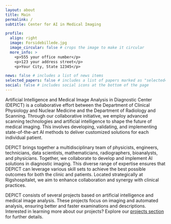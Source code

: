 ```yaml
---
layout: about
title: Main
permalink: /
subtitle: Center for AI in Medical Imaging

profile:
  align: right
  image: Forsidebillede.jpg
  image_circular: false # crops the image to make it circular
  more_info: >
    <p>555 your office number</p>
    <p>123 your address street</p>
    <p>Your City, State 12345</p>

news: false # includes a list of news items
selected_papers: false # includes a list of papers marked as "selected={true}"
social: false # includes social icons at the bottom of the page
---
```


Artificial Intelligence and Medical Image Analysis in Diagnostic Center (DEPICT) is a collaborative effort between the Department of Clinical Physiology and Nuclear Medicine and the Department of Radiology and Scanning. Through our collaborative initiative, we employ advanced scanning technologies and artificial intelligence to shape the future of medical imaging. This involves developing, validating, and implementing state-of-the-art AI methods to deliver customized solutions for each individual patient.<br>

DEPICT brings together a multidisciplinary team of physicists, engineers, technicians, data scientists, mathematicians, radiographers, bioanalysts, and physicians. Together, we collaborate to develop and implement AI solutions in diagnostic imaging. This diverse range of expertise ensures that DEPICT can leverage various skill sets to achieve the best possible outcomes for both the clinic and patients. Located strategically at Rigshospitalet, we aim to enhance collaboration and synergy with clinical practices.<br>

DEPICT consists of several projects based on artificial intelligence and medical image analysis. These projects focus on imaging and automated analysis, ensuring better and faster examinations and descriptions. Interested in learning more about our projects? Explore our [projects section](/al-folio/projects/) for further details.
